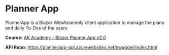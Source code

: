 # Planner App
PlannerApp is a Blazor WebAssembly client application to manage the plans and daily To-Dos of the users

**Course:** [AK Academy - Blazor Planner App v2.0](https://www.youtube.com/playlist?list=PLFJQnCcZXWjsYlljYtU0oKTnJDcrLGgM2)

**API Repo:** https://plannerapp-api.azurewebsites.net/swagger/index.html
